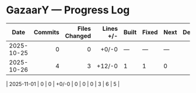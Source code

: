 # GazaarY — Progress Log

| Date | Commits | Files Changed | Lines +/- | Built | Fixed | Next | Dedication | Comprehension | Resilience |
|---|---:|---:|---:|---|---|---|---:|---:|---:|
| 2025-10-25 | 0 | 0 | +0/-0 | — | — | — | — | — | — |
| 2025-10-26 | 4 | 3 | +12/-0 | 1 | 1 | 0 | 6 | 6 | 6 |

| 2025-11-01 | 0 | 0 | +0/-0 | 0 | 0 | 0 | 3 | 6 | 5 |
